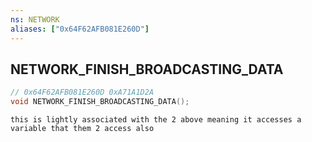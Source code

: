 ```yaml
---
ns: NETWORK
aliases: ["0x64F62AFB081E260D"]
---
```

## NETWORK_FINISH_BROADCASTING_DATA

```c
// 0x64F62AFB081E260D 0xA71A1D2A
void NETWORK_FINISH_BROADCASTING_DATA();
```

```
this is lightly associated with the 2 above meaning it accesses a variable that them 2 access also  
```

